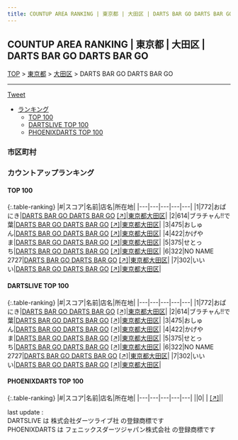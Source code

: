 ```yaml
---
title: COUNTUP AREA RANKING | 東京都 | 大田区 | DARTS BAR GO DARTS BAR GO
---
```

## COUNTUP AREA RANKING | 東京都 | 大田区 | DARTS BAR GO DARTS BAR GO

[TOP](/darts/rank/) > [東京都](/darts/rank/東京都/) > [大田区](/darts/rank/東京都/大田区/) > DARTS BAR GO DARTS BAR GO

___

<a href="https://twitter.com/share?ref_src=twsrc%5Etfw" data-text="COUNTUP AREA RANKING | 東京都大田区DARTS BAR GO DARTS BAR GO" class="twitter-share-button" data-hashtags="DARTSLIVE,PHOENIXDARTS,darts,ダーツ" data-show-count="false">Tweet</a>

* [ランキング](#カウントアップランキング)
    * [TOP 100](#top-100)
    * [DARTSLIVE TOP 100](#dartslive-top-100)
    * [PHOENIXDARTS TOP 100](#phoenixdarts-top-100)

### 市区町村

<ul>

</ul>

### カウントアップランキング

#### TOP 100



{:.table-ranking}
|#|スコア|名前|店名|所在地|
|---|---|---|---|---|
|1|772|<span class="rank-name-dl">おぱにき</span>|<a href="/darts/rank/shops/483970a958efbe4ef454cb89828a1cfe.html">DARTS BAR GO DARTS BAR GO</a> <a href="https://search.dartslive.com/jp/shop/483970a958efbe4ef454cb89828a1cfe">[↗]</a>|<a href="/darts/rank/東京都/大田区">東京都大田区</a>|
|2|614|<span class="rank-name-dl">ブラチャん!!で葉</span>|<a href="/darts/rank/shops/483970a958efbe4ef454cb89828a1cfe.html">DARTS BAR GO DARTS BAR GO</a> <a href="https://search.dartslive.com/jp/shop/483970a958efbe4ef454cb89828a1cfe">[↗]</a>|<a href="/darts/rank/東京都/大田区">東京都大田区</a>|
|3|475|<span class="rank-name-dl">おしゅん</span>|<a href="/darts/rank/shops/483970a958efbe4ef454cb89828a1cfe.html">DARTS BAR GO DARTS BAR GO</a> <a href="https://search.dartslive.com/jp/shop/483970a958efbe4ef454cb89828a1cfe">[↗]</a>|<a href="/darts/rank/東京都/大田区">東京都大田区</a>|
|4|422|<span class="rank-name-dl">かげやま</span>|<a href="/darts/rank/shops/483970a958efbe4ef454cb89828a1cfe.html">DARTS BAR GO DARTS BAR GO</a> <a href="https://search.dartslive.com/jp/shop/483970a958efbe4ef454cb89828a1cfe">[↗]</a>|<a href="/darts/rank/東京都/大田区">東京都大田区</a>|
|5|375|<span class="rank-name-dl">せとっち</span>|<a href="/darts/rank/shops/483970a958efbe4ef454cb89828a1cfe.html">DARTS BAR GO DARTS BAR GO</a> <a href="https://search.dartslive.com/jp/shop/483970a958efbe4ef454cb89828a1cfe">[↗]</a>|<a href="/darts/rank/東京都/大田区">東京都大田区</a>|
|6|322|<span class="rank-name-dl">NO NAME 2727</span>|<a href="/darts/rank/shops/483970a958efbe4ef454cb89828a1cfe.html">DARTS BAR GO DARTS BAR GO</a> <a href="https://search.dartslive.com/jp/shop/483970a958efbe4ef454cb89828a1cfe">[↗]</a>|<a href="/darts/rank/東京都/大田区">東京都大田区</a>|
|7|302|<span class="rank-name-dl">いいい</span>|<a href="/darts/rank/shops/483970a958efbe4ef454cb89828a1cfe.html">DARTS BAR GO DARTS BAR GO</a> <a href="https://search.dartslive.com/jp/shop/483970a958efbe4ef454cb89828a1cfe">[↗]</a>|<a href="/darts/rank/東京都/大田区">東京都大田区</a>|


#### DARTSLIVE TOP 100



{:.table-ranking}
|#|スコア|名前|店名|所在地|
|---|---|---|---|---|
|1|772|<span class="rank-name-dl">おぱにき</span>|<a href="/darts/rank/shops/483970a958efbe4ef454cb89828a1cfe.html">DARTS BAR GO DARTS BAR GO</a> <a href="https://search.dartslive.com/jp/shop/483970a958efbe4ef454cb89828a1cfe">[↗]</a>|<a href="/darts/rank/東京都/大田区">東京都大田区</a>|
|2|614|<span class="rank-name-dl">ブラチャん!!で葉</span>|<a href="/darts/rank/shops/483970a958efbe4ef454cb89828a1cfe.html">DARTS BAR GO DARTS BAR GO</a> <a href="https://search.dartslive.com/jp/shop/483970a958efbe4ef454cb89828a1cfe">[↗]</a>|<a href="/darts/rank/東京都/大田区">東京都大田区</a>|
|3|475|<span class="rank-name-dl">おしゅん</span>|<a href="/darts/rank/shops/483970a958efbe4ef454cb89828a1cfe.html">DARTS BAR GO DARTS BAR GO</a> <a href="https://search.dartslive.com/jp/shop/483970a958efbe4ef454cb89828a1cfe">[↗]</a>|<a href="/darts/rank/東京都/大田区">東京都大田区</a>|
|4|422|<span class="rank-name-dl">かげやま</span>|<a href="/darts/rank/shops/483970a958efbe4ef454cb89828a1cfe.html">DARTS BAR GO DARTS BAR GO</a> <a href="https://search.dartslive.com/jp/shop/483970a958efbe4ef454cb89828a1cfe">[↗]</a>|<a href="/darts/rank/東京都/大田区">東京都大田区</a>|
|5|375|<span class="rank-name-dl">せとっち</span>|<a href="/darts/rank/shops/483970a958efbe4ef454cb89828a1cfe.html">DARTS BAR GO DARTS BAR GO</a> <a href="https://search.dartslive.com/jp/shop/483970a958efbe4ef454cb89828a1cfe">[↗]</a>|<a href="/darts/rank/東京都/大田区">東京都大田区</a>|
|6|322|<span class="rank-name-dl">NO NAME 2727</span>|<a href="/darts/rank/shops/483970a958efbe4ef454cb89828a1cfe.html">DARTS BAR GO DARTS BAR GO</a> <a href="https://search.dartslive.com/jp/shop/483970a958efbe4ef454cb89828a1cfe">[↗]</a>|<a href="/darts/rank/東京都/大田区">東京都大田区</a>|
|7|302|<span class="rank-name-dl">いいい</span>|<a href="/darts/rank/shops/483970a958efbe4ef454cb89828a1cfe.html">DARTS BAR GO DARTS BAR GO</a> <a href="https://search.dartslive.com/jp/shop/483970a958efbe4ef454cb89828a1cfe">[↗]</a>|<a href="/darts/rank/東京都/大田区">東京都大田区</a>|


#### PHOENIXDARTS TOP 100



{:.table-ranking}
|#|スコア|名前|店名|所在地|
|---|---|---|---|---|
||0|<span class="rank-name-dl"> </span>|<a href="/darts/rank/shops/.html"></a> <a href="">[↗]</a>|<a href="/darts/rank//"></a>|


<div class="footer border-top border-gray-light mt-5 pt-3 text-right text-gray">
    last update : <span style="font-weight: italic" id="foot_last_modified"></span><br />
    DARTSLIVE は 株式会社ダーツライブ社 の登録商標です<br />
    PHOENIXDARTS は フェニックスダーツジャパン株式会社 の登録商標です<br />
</div>

<script src="https://cdnjs.cloudflare.com/ajax/libs/jquery.tablesorter/2.31.3/js/jquery.tablesorter.min.js" integrity="sha512-qzgd5cYSZcosqpzpn7zF2ZId8f/8CHmFKZ8j7mU4OUXTNRd5g+ZHBPsgKEwoqxCtdQvExE5LprwwPAgoicguNg==" crossorigin="anonymous" referrerpolicy="no-referrer"></script>
<link rel="stylesheet" href="https://cdnjs.cloudflare.com/ajax/libs/jquery.tablesorter/2.31.3/css/theme.default.min.css" integrity="sha512-wghhOJkjQX0Lh3NSWvNKeZ0ZpNn+SPVXX1Qyc9OCaogADktxrBiBdKGDoqVUOyhStvMBmJQ8ZdMHiR3wuEq8+w==" crossorigin="anonymous" referrerpolicy="no-referrer" />
<script>
$(function() {
    $(".table-ranking").tablesorter({sortList:[[0, 0]]});
    $("#foot_last_modified").text(formatDate(new Date(document.lastModified), 'yyyy-MM-dd HH:mm:ss'));
});
</script>

<script async src="https://platform.twitter.com/widgets.js" charset="utf-8"></script>